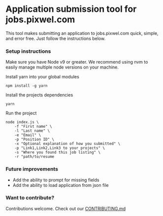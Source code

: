 # Application submission tool for jobs.pixwel.com

This tool makes submitting an application to jobs.pixwel.com
quick, simple, and error free. Just follow the instructions
below.

### Setup instructions

Make sure you have Node v9 or greater. We recommend using nvm
to easily manage multiple node versions on your machine.

Install yarn into your global modules

```
npm install -g yarn
```

Install the projects dependencies

```
yarn
```

Run the project

```
node index.js \
    -f "First name" \
    -l "Last name" \
    -e "Email" \
    -p "Position ID" \
    -x "Optional explanation of how you submitted" \
    -p "Link1,Link2,Link3 to your projects" \
    -s "Where you found this job listing" \
    -r "path/to/resume
```

### Future improvements

* Add the ability to prompt for missing fields
* Add the ability to load application from json file

### Want to contribute?

Contributions welcome. Check out our [CONTRIBUTING.md](CONTRIBUTING.md)

